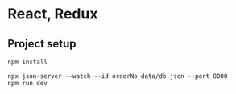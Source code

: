 # React, Redux

## Project setup

```
npm install
```

```
npx json-server --watch --id orderNo data/db.json --port 8000  
npm run dev
```

